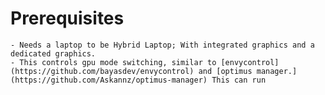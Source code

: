 # Prerequisites
	- Needs a laptop to be Hybrid Laptop; With integrated graphics and a dedicated graphics.
	- This controls gpu mode switching, similar to [envycontrol](https://github.com/bayasdev/envycontrol) and [optimus manager.](https://github.com/Askannz/optimus-manager) This can run